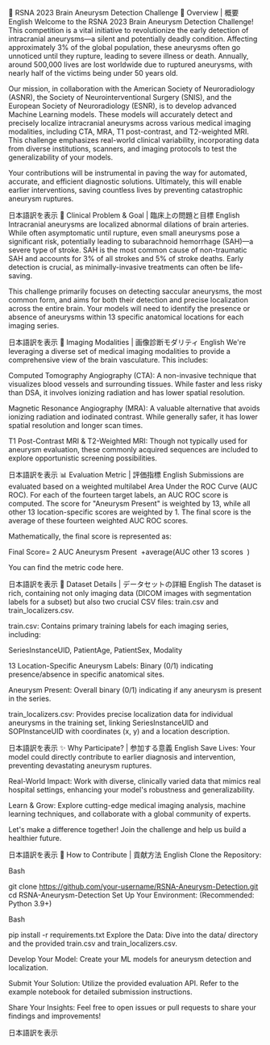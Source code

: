 🧠 RSNA 2023 Brain Aneurysm Detection Challenge
🚀 Overview | 概要
English
Welcome to the RSNA 2023 Brain Aneurysm Detection Challenge! This competition is a vital initiative to revolutionize the early detection of intracranial aneurysms—a silent and potentially deadly condition. Affecting approximately 3% of the global population, these aneurysms often go unnoticed until they rupture, leading to severe illness or death. Annually, around 500,000 lives are lost worldwide due to ruptured aneurysms, with nearly half of the victims being under 50 years old.

Our mission, in collaboration with the American Society of Neuroradiology (ASNR), the Society of Neurointerventional Surgery (SNIS), and the European Society of Neuroradiology (ESNR), is to develop advanced Machine Learning models. These models will accurately detect and precisely localize intracranial aneurysms across various medical imaging modalities, including CTA, MRA, T1 post-contrast, and T2-weighted MRI. This challenge emphasizes real-world clinical variability, incorporating data from diverse institutions, scanners, and imaging protocols to test the generalizability of your models.

Your contributions will be instrumental in paving the way for automated, accurate, and efficient diagnostic solutions. Ultimately, this will enable earlier interventions, saving countless lives by preventing catastrophic aneurysm ruptures.

日本語訳を表示
🎯 Clinical Problem & Goal | 臨床上の問題と目標
English
Intracranial aneurysms are localized abnormal dilations of brain arteries. While often asymptomatic until rupture, even small aneurysms pose a significant risk, potentially leading to subarachnoid hemorrhage (SAH)—a severe type of stroke. SAH is the most common cause of non-traumatic SAH and accounts for 3% of all strokes and 5% of stroke deaths. Early detection is crucial, as minimally-invasive treatments can often be life-saving.

This challenge primarily focuses on detecting saccular aneurysms, the most common form, and aims for both their detection and precise localization across the entire brain. Your models will need to identify the presence or absence of aneurysms within 13 specific anatomical locations for each imaging series.

日本語訳を表示
📸 Imaging Modalities | 画像診断モダリティ
English
We're leveraging a diverse set of medical imaging modalities to provide a comprehensive view of the brain vasculature. This includes:

Computed Tomography Angiography (CTA): A non-invasive technique that visualizes blood vessels and surrounding tissues. While faster and less risky than DSA, it involves ionizing radiation and has lower spatial resolution.

Magnetic Resonance Angiography (MRA): A valuable alternative that avoids ionizing radiation and iodinated contrast. While generally safer, it has lower spatial resolution and longer scan times.

T1 Post-Contrast MRI & T2-Weighted MRI: Though not typically used for aneurysm evaluation, these commonly acquired sequences are included to explore opportunistic screening possibilities.

日本語訳を表示
📊 Evaluation Metric | 評価指標
English
Submissions are evaluated based on a weighted multilabel Area Under the ROC Curve (AUC ROC). For each of the fourteen target labels, an AUC ROC score is computed. The score for "Aneurysm Present" is weighted by 13, while all other 13 location-specific scores are weighted by 1. The final score is the average of these fourteen weighted AUC ROC scores.

Mathematically, the final score is represented as:

Final Score= 
2
AUC 
Aneurysm Present
​
 +average(AUC 
other 13 scores
​
 )
​
 
You can find the metric code here.

日本語訳を表示
📁 Dataset Details | データセットの詳細
English
The dataset is rich, containing not only imaging data (DICOM images with segmentation labels for a subset) but also two crucial CSV files: train.csv and train_localizers.csv.

train.csv: Contains primary training labels for each imaging series, including:

SeriesInstanceUID, PatientAge, PatientSex, Modality

13 Location-Specific Aneurysm Labels: Binary (0/1) indicating presence/absence in specific anatomical sites.

Aneurysm Present: Overall binary (0/1) indicating if any aneurysm is present in the series.

train_localizers.csv: Provides precise localization data for individual aneurysms in the training set, linking SeriesInstanceUID and SOPInstanceUID with coordinates (x, y) and a location description.

日本語訳を表示
✨ Why Participate? | 参加する意義
English
Save Lives: Your model could directly contribute to earlier diagnosis and intervention, preventing devastating aneurysm ruptures.

Real-World Impact: Work with diverse, clinically varied data that mimics real hospital settings, enhancing your model's robustness and generalizability.

Learn & Grow: Explore cutting-edge medical imaging analysis, machine learning techniques, and collaborate with a global community of experts.

Let's make a difference together! Join the challenge and help us build a healthier future.

日本語訳を表示
🤝 How to Contribute | 貢献方法
English
Clone the Repository:

Bash

git clone https://github.com/your-username/RSNA-Aneurysm-Detection.git
cd RSNA-Aneurysm-Detection
Set Up Your Environment: (Recommended: Python 3.9+)

Bash

pip install -r requirements.txt
Explore the Data: Dive into the data/ directory and the provided train.csv and train_localizers.csv.

Develop Your Model: Create your ML models for aneurysm detection and localization.

Submit Your Solution: Utilize the provided evaluation API. Refer to the example notebook for detailed submission instructions.

Share Your Insights: Feel free to open issues or pull requests to share your findings and improvements!

日本語訳を表示
